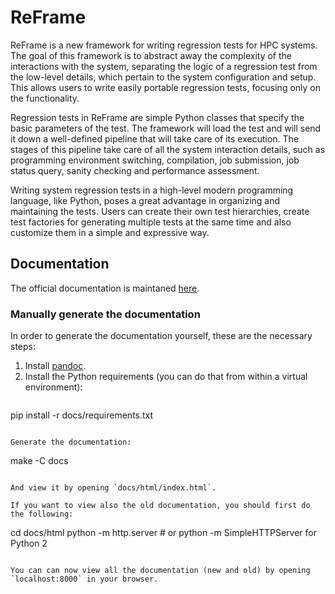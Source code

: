 # ReFrame

ReFrame is a new framework for writing regression tests for HPC systems.
The goal of this framework is to abstract away the complexity of the interactions with the system, separating the logic of a regression test from the low-level details, which pertain to the system configuration and setup.
This allows users to write easily portable regression tests, focusing only on the functionality.

Regression tests in ReFrame are simple Python classes that specify the basic parameters of the test.
The framework will load the test and will send it down a well-defined pipeline that will take care of its execution.
The stages of this pipeline take care of all the system interaction details, such as programming environment switching, compilation, job submission, job status query, sanity checking and performance assessment.

Writing system regression tests in a high-level modern programming language, like Python, poses a great advantage in organizing and maintaining the tests.
Users can create their own test hierarchies, create test factories for generating multiple tests at the same time and also customize them in a simple and expressive way.


## Documentation

The official documentation is maintaned [here](https://eth-cscs.github.io/reframe/).

### Manually generate the documentation

In order to generate the documentation yourself, these are the necessary steps:

1. Install [pandoc](https://pandoc.org).
2. Install the Python requirements (you can do that from within a virtual environment):
   ```
pip install -r docs/requirements.txt
   ```

Generate the documentation:
```
make -C docs
```

And view it by opening `docs/html/index.html`.

If you want to view also the old documentation, you should first do the following:

```
cd docs/html
python -m http.server # or python -m SimpleHTTPServer for Python 2
```

You can can now view all the documentation (new and old) by opening `localhost:8000` in your browser.
